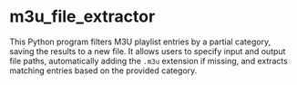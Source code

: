 # m3u_file_extractor
This Python program filters M3U playlist entries by a partial category, saving the results to a new file. It allows users to specify input and output file paths, automatically adding the `.m3u` extension if missing, and extracts matching entries based on the provided category.
